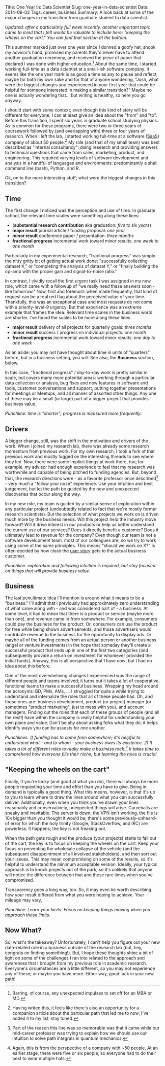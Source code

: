 Title: One Year In: Data Scientist
Slug: one-year-in-data-scientist
Date: 2014-09-03
Tags: career, business
Summary: A look back at some of the major changes in my transition from graduate student to data scientist. 

*Updated:* *after a particularly full week recently, another important topic came to mind that I felt would be valuable to include here: "keeping the wheels on the cart." You can find that section at the bottom.* 

This summer marked just over one year since I donned a goofy hat, shook my advisor's hand, promised my parents they'd never have to attend another graduation ceremony, and received the piece of paper that declared I was done with higher education.[^school] About the same time, I started working full-time as a data scientist at a small-ish software company. It seems like the one year mark is as good a time as any to pause and reflect, maybe for both my own sake and for that of anyone wondering, "Josh, what were the biggest changes you experienced in your first year that could be helpful for someone interested in making a similar transition?" Maybe no one is actually wondering that... but writing is healthy, so here you go anyway. 

I should start with some context; even though this kind of story will be different for everyone, I can at least give an idea about the "from" and "to". Before this transition, I spent six years in graduate school studying physics. As is common for these programs, there were two or three years of coursework followed by (and overlapping with) three or four years of research. When I left the lab, I started working full-time at a software ([SaaS](http://en.wikipedia.org/wiki/Software_as_a_service)) company of about 50 people.[^path] My role (and that of my small team) was best described as "internal consultancy": doing research and providing answers to technical questions that came from sales, marketing, product, and engineering. This required varying levels of software development and analysis in a handful of languages and environments: predominantly a shell command line (bash), Python, and R. 

Ok, on to the more interesting stuff; what were the biggest changes in this transition? 


## Time

The first change I noticed was the perception and use of time. In graduate school, the relevant time scales were something along these lines: 

- (**substantial research contribution** aka graduation: *five to six years*)
- **major result** journal article / funding proposal: *one year*
- **minor result** conference paper / presentation: *three months* 
- **fractional progress** incremental work toward minor results: *one week to one month*

Particularly in my experimental research, "fractional progress" was simply the nitty gritty bit of getting actual work done: "successfully collecting dataset X," or "completing the analysis of dataset Y," or "finally building the op-amp with the proper gain and signal-to-noise ratio." 

In contrast, I vividly recall the first urgent task I was assigned in my new role, which came with a followup of "we really need these answers soon - like tomorrow." Now, first and foremost: when made frequently, that kind of request can be a real red flag about the perceived value of your time. Thankfully, this was an exceptional case and most requests do not come with a priority-level-9 urgency. But that experience was an extreme example that frames the idea. Relevant time scales in the business world are shorter. I've found the scales to be more along these lines:

- **major result** delivery of all projects for quarterly goals: *three months* 
- **minor result** success / progress on individual projects: *one month*
- **fractional progress** incremental work toward minor results: *one day to one week* 

As an aside: you may not have thought about time in units of "quarters" before, but in a business setting, you will. See also, the **Business** section, below.

In this case, "fractional progress" / day-to-day work is pretty similar in scale, but covers many more potential areas: working through a particular data collection or analysis, bug fixes and new features in software and tools, customer conversations and support, putting together presentations for meetings or Meetups, and all manner of assorted other things. Any one of these may be a small (or large) part of a bigger project that provides business value.  

*Punchline: time is "shorter"; progress is measured more frequently.* 

## Drivers

A bigger change, still, was the shift in the motivation and drivers of the work. When I joined my research lab, there was already some research momentum from previous work. For my own research, I took a fork of that previous work and mostly tugged on the interesting threads to see where they led. Now, there were some implicit things at work there, too; for example, my advisor had enough experience to feel that my research was worthwhile and capable of being pitched to funding agencies. But, beyond that, the research directions were - as a favorite professor once described[^intuition] - very much a "follow your nose" experience. Use your intuition and best judgement, but let the path be guided by the new and unexpected discoveries that occur along the way.  

In my new role, my team is guided by a similar sense of exploration within any particular project (undoubtedly related to fact that we're mostly former research scientists). But the selection of what projects we work on is driven much more by the business needs. Will this project help the industry move forward? Will it drive interest in our products or help us better understand the current use of our services? Does it directly benefit a customer? Does it ultimately lead to revenue for the company? Even though our team is not a software development team, most of our colleagues are; so we try to work using some of the same principles. This means "should we work on X?" is often decided by how close the [user story](http://en.wikipedia.org/wiki/User_story) gets to the actual business customer. 

*Punchline: exploration and following intuition is required, but stay focused on things that will provide business value.* 

## Business

The <s>last</s> penultimate idea I'll mention is around what it means to be a "business." I'll admit that I previously had approximately zero understanding of what came along with - and was considered part of - a business. At some level, it had to mean that there is a product or service (maybe more than one), and revenue came in from somewhere. For example, consumers could pay the business for the product. Or, consumers can use the product for free while being shown advertisements, and those advertisers would contribute revenue to the business for the opportunity to display ads. Or maybe all of the funding comes from an actual person or another business (angel or venture investments) in the hope that someday they'll create a successful product that ends up in one of the first two categories (and subsequently provide a return on investment for whomever provided the initial funds). Anyway, this is all perspective that I have *now*, but I had no idea about this before. 

One of the most overwhelming changes I experienced was the range of different people and teams involved; it turns out it takes a lot of cooperative, functional teams to make a successful business. Wrapping my head around the acronyms: BD, PMs, AMs, ... I struggled for quite a while trying to understand and internalize the roles that all of these people had. Oh, and those ones are: business development, product (or project) manager (or sometimes "product marketing", just to mess with you), and account managers. Finding out the roles that each of these groups of people (and all the rest!) have within the company is really helpful for understanding your own place and value. Don't be shy about asking folks what they do; it helps identify ways you can be assests for one another. 

*Punchlines: 1) funding has to come from somewhere; it's helpful to understand what - and to whom - your business owes its existence. 2) It takes a lot of different roles to really make a business rock.[^headcount] It takes time to comprehend how everyone fills their niche, but learning the roles is crucial.* 

## "Keeping the wheels on the cart"

Finally, if you're lucky (and good at what you do), there will always be more people requesting your time and effort than you have to give. Being in demand is typically a good thing. What this means, however, is that it's up to you to learn where to draw the lines around what you can successfully deliver. Additionally, even when you think you've drawn your lines reasonably and conservatively, unexpected things will arise. Curveballs are sneaky and inevitable. The server is down, the VPN isn't working, the file is 10x bigger than you thought it would be, there's some previously-unheard-of error for which the holy trinity (Google, StackOverflow, and IRC) are powerless. It happens; the key is not freaking out. 

When the path gets rough and the produce (your projects) starts to fall out of the cart, the key is to focus on keeping the wheels on the cart. Keep your focus on preventing the wholesale collapse of the vehicle (and the subsequent disappointment of all involved stakeholders), and then sort out your issues. This may mean compromising on some of the results, so it's helpful to understand the minimum acceptable version. Ideally, your typical approach is to knock projects out of the park, so it's unlikely that anyone will notice the difference between that and these rare times when you've compromised. 

Transparency goes a long way, too. So, it may even be worth describing how your result differed from what you were hoping to achieve. Your mileage may vary.  

*Punchline: Learn your limits. Focus on keeping things moving when you approach those limits.* 
 

## Now What?

So, what's the takeaway? Unfortunately, I can't help you figure out your new data-related role in a business outside of the research lab (but, hey, congrats on finding something!). But, I hope these thoughts shine a bit of light on some of the challenges I ran into related to the approach and awareness that I brought from my previous role in academic research. Everyone's circumstances are a little different, so you may not experience any of these; or maybe you have more. Either way, good luck in your new path!


[^school]: Barring, of course, any unexpected impulses to set off for an MBA or MD.

[^path]: Having writen this, it feels like there's also an opportunity for a companion article about the particular path that led me to now; I've added it to my list; stay tuned. 

[^intuition]: Part of the reason this line was so memorable was that it came while our mid-career professor was trying to explain how we should use our intuition to solve path integrals in quantum mechanics.  

[^headcount]: Again, this is from the perspective of a company with ~50 people. At an earlier stage, there were five or six people, so everyone had to do their best to wear multiple hats.






